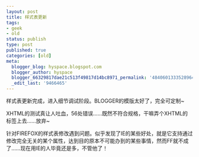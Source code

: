 ```yaml
---
layout: post
title: 样式表更新
tags:
- geek
- old
status: publish
type: post
published: true
categories: [old]
meta:
  blogger_blog: hyspace.blogspot.com
  blogger_author: hyspace
  blogger_66329817dae21c513f49817d14bc8971_permalink: '484060133352896449'
  _edit_last: '9466465'
---
```

样式表更新完成，进入细节调试阶段。BLOGGER的模版太好了，完全可定制~

XHTML的测试真让人吐血，56处错误……既然不符合规格，干嘛弄个XHTML的标签上去……放弃~

针对FIREFOX的样式表修改遇到问题。似乎发现了IE的某些好处，就是它支持通过修改完全无关的某个属性，达到目的原本不可能办到的某些事情，然而FF就不成了……现在用IE的人毕竟还是多，不管他了！
